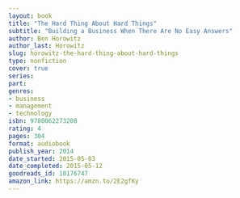 ```yaml
---
layout: book
title: "The Hard Thing About Hard Things"
subtitle: "Building a Business When There Are No Easy Answers"
author: Ben Horowitz
author_last: Horowitz
slug: horowitz-the-hard-thing-about-hard-things
type: nonfiction
cover: true
series: 
part: 
genres:
- business
- management
- technology
isbn: 9780062273208
rating: 4
pages: 304
format: audiobook
publish_year: 2014
date_started: 2015-05-03
date_completed: 2015-05-12
goodreads_id: 18176747
amazon_link: https://amzn.to/2E2gfKy
---
```

